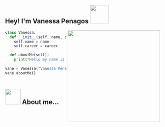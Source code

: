 
<h2> Hey! I'm Vanessa Penagos <img src="https://media.giphy.com/media/5bdhq6YF0szPaCEk9Y/giphy.gif" width="60"> </h2>
<img align='right' src="https://static.dribbble.com/users/876183/screenshots/4178051/_______.gif" width="300">

```python
class Vanessa:
  def __init__(self, name, career):
    self.name = name
    self.career = career

  def aboutMe(self):
    print("Hello my name is " + self.name + " and I am a " + self.career)
   
vane = Vanessa("Vanessa Penagos", "Software Engineer")
vane.aboutMe()
    
```

<h2> <img src="https://media.giphy.com/media/mGcNjsfWAjY5AEZNw6/giphy.gif" width="50"> About me...</h2>
